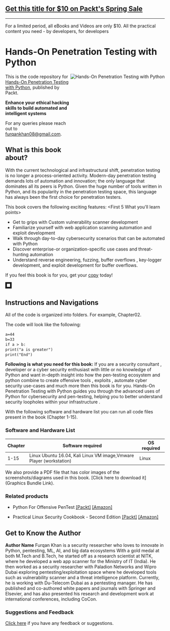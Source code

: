 ## [Get this title for $10 on Packt's Spring Sale](https://www.packt.com/B10291?utm_source=github&utm_medium=packt-github-repo&utm_campaign=spring_10_dollar_2022)
-----
For a limited period, all eBooks and Videos are only $10. All the practical content you need \- by developers, for developers

# Hands-On Penetration Testing with Python

<a href="https://www.packtpub.com/networking-and-servers/hands-penetration-testing-python?utm_source=github&utm_medium=repository&utm_campaign=9781788990820"><img src="https://d255esdrn735hr.cloudfront.net/sites/default/files/imagecache/ppv4_main_book_cover/9781788990820-%20Copy.png" alt="Hands-On Penetration Testing with Python" height="256px" align="right"></a>

This is the code repository for [Hands-On Penetration Testing with Python](https://www.packtpub.com/networking-and-servers/hands-penetration-testing-python?utm_source=github&utm_medium=repository&utm_campaign=9781788990820), published by Packt.

**Enhance your ethical hacking skills to build automated and intelligent systems**

For any queries please reach out to furqankhan08@gmail.com.


## What is this book about?
With the current technological and infrastructural shift, penetration testing is no longer a process-oriented activity. Modern-day penetration testing demands lots of automation and innovation; the only language that dominates all its peers is Python. Given the huge number of tools written in Python, and its popularity in the penetration testing space, this language has always been the first choice for penetration testers.

This book covers the following exciting features: <First 5 What you'll learn points>
* Get to grips with Custom vulnerability scanner development
* Familiarize yourself with web application scanning automation and exploit development
* Walk through day-to-day cybersecurity scenarios that can be automated with Python
* Discover enterprise-or organization-specific use cases and threat-hunting automation
* Understand reverse engineering, fuzzing, buffer overflows , key-logger development, and exploit development for buffer overflows.

If you feel this book is for you, get your [copy](https://www.amazon.com/dp/178899082X) today!

<a href="https://www.packtpub.com/?utm_source=github&utm_medium=banner&utm_campaign=GitHubBanner"><img src="https://raw.githubusercontent.com/PacktPublishing/GitHub/master/GitHub.png" 
	alt="https://www.packtpub.com/" border="5" /></a>


## Instructions and Navigations
All of the code is organized into folders. For example, Chapter02.

The code will look like the following:
```
a=44
b=33
if a > b:
print("a is greater")
print("End")
```

**Following is what you need for this book:**
If you are a security consultant , developer or a cyber security enthusiast with little or no knowledge of Python and want in-depth insight into how the pen-testing ecosystem and python combine to create offensive tools , exploits , automate cyber security use-cases and much more then this book is for you. Hands-On Penetration Testing with Python guides you through the advanced uses of Python for cybersecurity and pen-testing, helping you to better understand security loopholes within your infrastructure .	

With the following software and hardware list you can run all code files present in the book (Chapter 1-15).

### Software and Hardware List

| Chapter  | Software required                   | OS required                        |
| -------- | ------------------------------------| -----------------------------------|
| 1-15        |Linux Ubuntu 16.04, Kali Linux VM image,Vmware Player (workstation)| Linux |


We also provide a PDF file that has color images of the screenshots/diagrams used in this book. [Click here to download it](Graphics Bundle Link).


### Related products <Other books you may enjoy>
* Python For Offensive PenTest [[Packt]](https://www.packtpub.com/networking-and-servers/python-offensive-pentest?utm_source=github&utm_medium=repository&utm_campaign=9781788838979) [[Amazon]](https://www.amazon.com/dp/1788838971)

* Practical Linux Security Cookbook - Second Edition [[Packt]](https://www.packtpub.com/networking-and-servers/practical-linux-security-cookbook-second-edition?utm_source=github&utm_medium=repository&utm_campaign=9781789138399) [[Amazon]](https://www.amazon.com/dp/1789138396)

## Get to Know the Author
**Author Name** Furqan Khan is a security researcher who loves to innovate in Python, pentesting, ML, AI, and big data ecosystems With a gold medal at both M.Tech and B.Tech, he started off as a research scientist at NITK,
where he developed a web app scanner for the Ministry of IT (India). He then worked as a security researcher with Paladion Networks and Wipro
Dubai exploring pentesting/exploitation space where he developed tools such as vulnerability scanner and a threat intelligence platform.
Currently, he is working with Du-Telecom Dubai as a pentesting manager. He has published and co-authored white papers and journals with Springer and Elsevier, and has
also presented his research and development work at international conferences, including CoCon.



### Suggestions and Feedback
[Click here](https://docs.google.com/forms/d/e/1FAIpQLSdy7dATC6QmEL81FIUuymZ0Wy9vH1jHkvpY57OiMeKGqib_Ow/viewform) if you have any feedback or suggestions.
